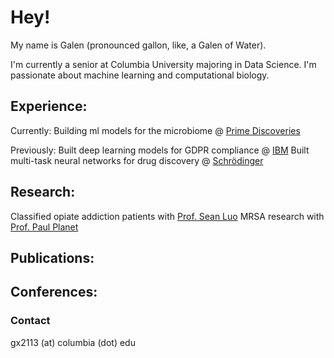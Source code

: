 # Hey!

My name is Galen (pronounced gallon, like, a Galen of Water). 

I'm currently a senior at Columbia University majoring in Data Science. I'm passionate about machine learning and computational biology.

## Experience:
Currently: 
Building ml models for the microbiome @ [Prime Discoveries](primediscoveries.com)

Previously: 
Built deep learning models for GDPR compliance @ [IBM](ibm.com)
Built multi-task neural networks for drug discovery @ [Schrödinger](schrodinger.com)

## Research:
Classified opiate addiction patients with [Prof. Sean Luo](http://www.columbia.edu/~xsl2101/)
MRSA research with [Prof. Paul Planet](https://www.chop.edu/doctors/planet-paul-j)


## Publications:

## Conferences:

### Contact
gx2113 (at) columbia (dot) edu
